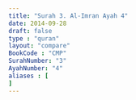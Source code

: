 ```yaml
---
title: "Surah 3. Al-Imran Ayah 4"
date: 2014-09-28
draft: false
type : "quran"
layout: "compare"
BookCode : "CMP"
SurahNumber: "3"
AyahNumber: "4"
aliases : [
]
---
```

